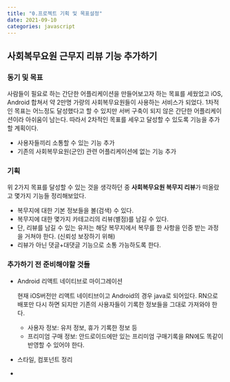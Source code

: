 ```yaml
---
title: "0.프로젝트 기획 및 목표설정"
date: 2021-09-10
categories: javascript
---
```


## 사회복무요원 근무지 리뷰 기능 추가하기

### 동기 및 목표
사람들이 필요로 하는 간단한 어플리케이션을 만들어보고자 하는 목표를 세웠었고 iOS, Android 합쳐서 약 2만명 가량의 사회복무요원들이 사용하는 서비스가 되었다.
1차적인 목표는 어느정도 달성했다고 할 수 있지만 서버 구축이 되지 않은 간단한 어플리케이션이라 아쉬움이 남는다.
따라서 2차적인 목표를 세우고 달성할 수 있도록 기능을 추가할 계획이다.
- 사용자들끼리 소통할 수 있는 기능 추가
- 기존의 사회복무요원(군인) 관련 어플리케이션에 없는 기능 추가

### 기획
위 2가지 목표를 달성할 수 있는 것을 생각하던 중 **사회복무요원 복무지 리뷰**가 떠올랐고 몇가지 기능들 정리해보았다.
- 복무지에 대한 기본 정보들을 볼(검색) 수 있다.
- 복무지에 대한 몇가지 카테고리의 리뷰(별점)를 남길 수 있다.
- 단, 리뷰를 남길 수 있는 유저는 해당 복무지에서 복무를 한 사항을 인증 받는 과정을 거쳐야 한다. (신뢰성 보장하기 위해)
- 리뷰가 아닌 댓글+대댓글 기능으로 소통 가능하도록 한다.


### 추가하기 전 준비해야할 것들

- Android 리액트 네이티브로 마이그레이션

  현재 iOS버전만 리액트 네이티브이고 Android의 경우 java로 되어있다. RN으로 배포만 다시 하면 되지만 기존의 사용자들이 기록한 정보들을 그대로 가져와야 한다.
  - 사용자 정보: 유저 정보, 휴가 기록한 정보 등
  - 프리미엄 구매 정보: 안드로이드에만 있는 프리미엄 구매기록을 RN에도 똑같이 반영할 수 있어야 한다.

- 스타일, 컴포넌트 정리
- 
  
  
  
  




